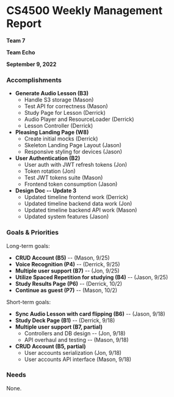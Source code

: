 <!-- ---
title: Week 3
category: Weekly Management Logs
order: 3
--- -->

# CS4500 Weekly Management Report

**Team 7**

**Team Echo**

**September 9, 2022**

### Accomplishments

- **Generate Audio Lesson (B3)**
  - Handle S3 storage (Mason)
  - Test API for correctness (Mason)
  - Study Page for Lesson (Derrick)
  - Audio Player and ResourceLoader (Derrick)
  - Lesson Controller (Derrick)
- **Pleasing Landing Page (W8)**
  - Create initial mocks (Derrick)
  - Skeleton Landing Page Layout (Jason) 
  - Responsive styling for devices (Jason)
- **User Authentication (B2)**
  - User auth with JWT refresh tokens (Jon) 
  - Token rotation (Jon)
  - Test JWT tokens suite (Mason)
  - Frontend token consumption (Jason)
- **Design Doc -- Update 3**
  - Updated timeline frontend work (Derrick)
  - Updated timeline backend data work (Jon)
  - Updated timeline backend API work (Mason)
  - Updated system features (Jason)

### Goals & Priorities

Long-term goals:

- **CRUD Account (B5)** -- (Mason, 9/25)
- **Voice Recognition (P4)** -- (Derrick, 9/25)
- **Multiple user support (B7)** -- (Jon, 9/25)
- **Utilize Spaced Repetition for studying (B4)** -- (Jason, 9/25)
- **Study Results Page (P6)** -- (Derrick, 10/2)
- **Continue as guest (P7)**  -- (Mason, 10/2)

Short-term goals:

- **Sync Audio Lesson with card flipping (B6)** -- (Jason, 9/18)
- **Study Deck Page (B1)** -- (Derrick, 9/18)
- **Multiple user support (B7, partial)**
  - Controllers and DB design -- (Jon, 9/18)
  - API overhaul and testing -- (Mason, 9/18)
- **CRUD Account (B5, partial)**
  - User accounts serialization (Jon, 9/18)
  - User accounts API interface (Mason, 9/18) 

### Needs

None.
